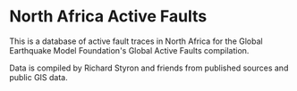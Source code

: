North Africa Active Faults
==========================

This is a database of active fault traces in North Africa for the
Global Earthquake Model Foundation's Global Active Faults compilation.

Data is compiled by Richard Styron and friends from published sources
and public GIS data.
